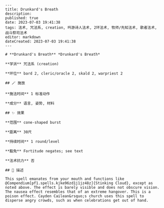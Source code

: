 
    ---
    title: Drunkard's Breath
    description: 
    published: true
    date: 2023-07-03 19:41:38
    tags: 法术, 咒法系, creation, 吟游诗人法术, 2环法术, 牧师/先知法术, 歌者法术, 战斗祭司法术
    editor: markdown
    dateCreated: 2023-07-03 19:41:38
    ---

    # **Drunkard's Breath** *Drunkard's Breath*

    **学派** 咒法系 (creation) 

    **环位** bard 2, cleric/oracle 2, skald 2, warpriest 2

    ## 🪄 施放

    **施法时间** 1 标准动作

    **成分** 语言, 姿势, 材料

    ## ✨ 效果  

    **范围** cone-shaped burst

    **距离** 30尺  

    **持续时间** 1 round/level 

    **豁免** Fortitude negates; see text

    **法术抗力** 否

    ## 📖 描述

    This spell emanates from your mouth and functions like @Compendium[pf1.spells.kjke96zd1j1jz48z]{Stinking Cloud}, except as noted above. The effect is barely visible and does not obscure vision. The nausea effect resembles that of an extreme hangover. This is a poison effect. Cayden Cailean&rsquo;s church uses this spell to disperse angry crowds, such as when celebrations get out of hand.
    